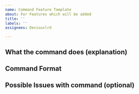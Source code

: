 ```yaml
---
name: Command Feature Template
about: For Features which will be added
title: ''
labels: ''
assignees: Deviouslrd

---
```


## What the command does (explanation)


## Command Format


## Possible Issues with command (optional)
